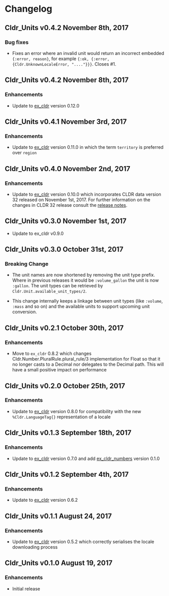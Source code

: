 # Changelog

## Cldr_Units v0.4.2 November 8th, 2017

### Bug fixes

* Fixes an error where an invalid unit would return an incorrect embedded `{:error, reason}`, for example `{:ok, {:error, {Cldr.UnknownLocaleError, "...."}}}`.  Closes #1.

## Cldr_Units v0.4.2 November 8th, 2017

### Enhancements

* Update to [ex_cldr](https://hex.pm/packages/ex_cldr) version 0.12.0

## Cldr_Units v0.4.1 November 3rd, 2017

### Enhancements

* Update to [ex_cldr](https://hex.pm/packages/ex_cldr) version 0.11.0 in which the term `territory` is preferred over `region`

## Cldr_Units v0.4.0 November 2nd, 2017

### Enhancements

* Update to [ex_cldr](https://hex.pm/packages/ex_cldr) version 0.10.0 which incorporates CLDR data version 32 released on November 1st, 2017.  For further information on the changes in CLDR 32 release consult the [release notes](http://cldr.unicode.org/index/downloads/cldr-32).

## Cldr_Units v0.3.0 November 1st, 2017

* Update to ex_cldr v0.9.0

## Cldr_Units v0.3.0 October 31st, 2017

### Breaking Change

* The unit names are now shortened by removing the unit type prefix.  Where in previous releases it would be `:volume_gallon` the unit is now `:gallon`.  The unit types can be retrieved by `Cldr.Unit.available_unit_types/2`.

* This change internally keeps a linkage between unit types (like `:volume`, `:mass` and so on) and the available units to support upcoming unit conversion.

## Cldr_Units v0.2.1 October 30th, 2017

### Enhancements

* Move to `ex_cldr` 0.8.2 which changes Cldr.Number.PluralRule.plural_rule/3 implementation for Float so that it no longer casts to a Decimal nor delegates to the Decimal path.  This will have a small positive impact on performance

## Cldr_Units v0.2.0 October 25th, 2017

### Enhancements

* Update to [ex_cldr](https://hex.pm/packages/ex_cldr) version 0.8.0 for compatibility with the new `%Cldr.LanguageTag{}` representation of a locale

## Cldr_Units v0.1.3 September 18th, 2017

### Enhancements

* Update to [ex_cldr](https://hex.pm/packages/ex_cldr) version 0.7.0 and add [ex_cldr_numbers](https://hex.pm/packages/ex_numbers) version 0.1.0

## Cldr_Units v0.1.2 September 4th, 2017

### Enhancements

* Update to [ex_cldr](https://hex.pm/packages/ex_cldr) version 0.6.2

## Cldr_Units v0.1.1 August 24, 2017

### Enhancements

* Update to [ex_cldr](https://hex.pm/packages/ex_cldr) version 0.5.2 which correctly serialises the locale downloading process

## Cldr_Units v0.1.0 August 19, 2017

### Enhancements

* Initial release